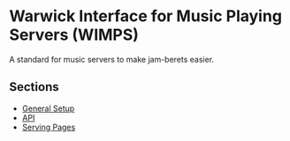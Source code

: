 # Warwick Interface for Music Playing Servers (WIMPS)
A standard for music servers to make jam-berets easier.

## Sections
* [General Setup](https://github.com/mcnutty26/WIMPS/blob/master/general.md)
* [API](https://github.com/mcnutty26/WIMPS/blob/master/api.md)
* [Serving Pages](https://github.com/mcnutty26/WIMPS/blob/master/webserver.md)
